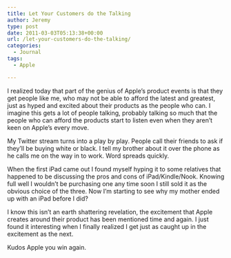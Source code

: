 ```yaml
---
title: Let Your Customers do the Talking
author: Jeremy
type: post
date: 2011-03-03T05:13:38+00:00
url: /let-your-customers-do-the-talking/
categories:
  - Journal
tags:
  - Apple

---
```

I realized today that part of the genius of Apple&#8217;s product events is that they get people like me, who may not be able to afford the latest and greatest, just as hyped and excited about their products as the people who can. I imagine this gets a lot of people talking, probably talking so much that the people who can afford the products start to listen even when they aren&#8217;t keen on Apple&#8217;s every move.

My Twitter stream turns into a play by play. People call their friends to ask if they&#8217;ll be buying white or black. I tell my brother about it over the phone as he calls me on the way in to work. Word spreads quickly.

When the first iPad came out I found myself hyping it to some relatives that happened to be discussing the pros and cons of iPad/Kindle/Nook. Knowing full well I wouldn&#8217;t be purchasing one any time soon I still sold it as the obvious choice of the three. Now I&#8217;m starting to see why my mother ended up with an iPad before I did?

I know this isn&#8217;t an earth shattering revelation, the excitement that Apple creates around their product has been mentioned time and again. I just found it interesting when I finally realized I get just as caught up in the excitement as the next.

Kudos Apple you win again.